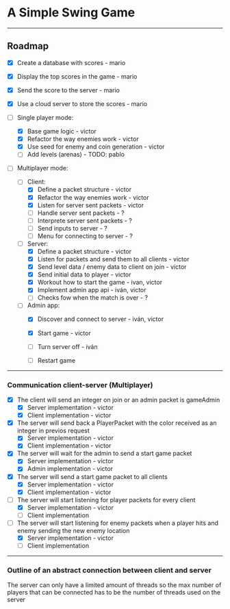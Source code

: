 
# A Simple Swing Game

---

## Roadmap 
- [X] Create a database with scores - mario
- [X] Display the top scores in the game - mario
- [X] Send the score to the server - mario
- [X] Use a cloud server to store the scores - mario

- [ ] Single player mode:
  - [x] Base game logic - victor
  - [x] Refactor the way enemies work - victor
  - [x] Use seed for enemy and coin generation - victor
  - [ ] Add levels (arenas) - TODO: pablo

- [ ] Multiplayer mode:
  - [ ] Client:
    - [x] Define a packet structure - victor
    - [x] Refactor the way enemies work - victor
    - [x] Listen for server sent packets - victor
    - [ ] Handle server sent packets - ?
    - [ ] Interprete server sent packets - ?
    - [ ] Send inputs to server - ?
    - [ ] Menu for connecting to server - ?

  - [ ] Server:
    - [x] Define a packet structure - victor
    - [x] Listen for packets and send them to all clients - victor 
    - [x] Send level data / enemy data to client on join - victor
    - [x] Send initial data to player - victor
    - [x] Workout how to start the game - ivan, victor
    - [x] Implement admin app api - iván, victor
    - [ ] Checks fow when the match is over - ?
	
  - [ ] Admin app:
    - [x] Discover and connect to server - iván, victor
    - [x] Start game - victor
    - [ ] Turn server off - iván 
    - [ ] Restart game
    

---
### Communication client-server (Multiplayer)

- [x] The client will send an integer on join or an admin packet is gameAdmin
  - [x] Server implementation - victor
  - [x] Client implementation - victor
- [x] The server will send back a PlayerPacket with the color received as an integer in previos request
  - [x] Server implementation - victor
  - [x] Client implementation - victor
- [x] The server will wait for the admin to send a start game packet
  - [x] Server implementation - victor
  - [x] Admin implementation - victor
- [x] The server will send a start game packet to all clients
  - [x] Server implementation - victor
  - [x] Client implementation - victor
- [ ] The server will start listening for player packets for every client
  - [x] Server implementation - victor
  - [ ] Client implementation
- [ ] The server will start listening for enemy packets when a player hits and enemy sending the new enemy location
  - [x] Server implementation - victor
  - [ ] Client implementation

---

### Outline of an abstract connection between client and server

The server can only have a limited amount of threads so the max number of players that can be connected has to be
the number of threads used on the server
